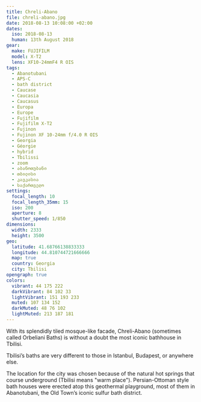 ```yaml
---
title: Chreli-Abano
file: chreli-abano.jpg
date: 2018-08-13 10:08:00 +02:00
dates:
  iso: 2018-08-13
  human: 13th August 2018
gear:
  make: FUJIFILM
  model: X-T2
  lens: XF10-24mmF4 R OIS
tags:
  - Abanotubani
  - APS-C
  - bath district
  - Caucase
  - Caucasia
  - Caucasus
  - Europa
  - Europe
  - Fujifilm
  - Fujifilm X-T2
  - Fujinon
  - Fujinon XF 10-24mm f/4.0 R OIS
  - Georgia
  - Géorgie
  - hybrid
  - Tbilissi
  - zoom
  - აბანოთუბანი
  - თბილისი
  - კავკასია
  - საქართველო
settings:
  focal_length: 10
  focal_length_35mm: 15
  iso: 200
  aperture: 8
  shutter_speed: 1/850
dimensions:
  width: 2333
  height: 3500
geo:
  latitude: 41.68766138833333
  longitude: 44.810744721666666
  map: true
  country: Georgia
  city: Tbilisi
opengraph: true
colors:
  vibrant: 44 175 222
  darkVibrant: 84 102 33
  lightVibrant: 151 193 233
  muted: 107 134 152
  darkMuted: 48 76 102
  lightMuted: 213 187 181
---
```


With its splendidly tiled mosque-like facade, Chreli-Abano (sometimes called Orbeliani Baths) is without a doubt the most iconic bathhouse in Tbilisi.

Tbilisi’s baths are very different to those in Istanbul, Budapest, or anywhere else.

The location for the city was chosen because of the natural hot springs that course underground (Tbilisi means "warm place"). Persian-Ottoman style bath houses were erected atop this geothermal playground,  most of them in Abanotubani, the Old Town’s iconic sulfur bath district.
